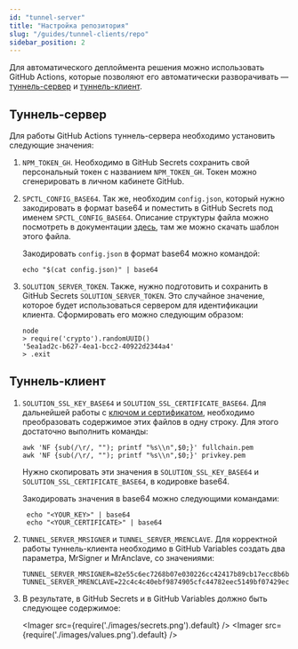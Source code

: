 ```yaml
---
id: "tunnel-server"
title: "Настройка репозитория"
slug: "/guides/tunnel-clients/repo"
sidebar_position: 2
---
```


Для автоматического деплоймента решения можно использовать GitHub Actions, которые позволяют его автоматически разворачивать — 
[туннель-сервер](https://github.com/Super-Protocol/solutions/blob/main/.github/workflows/minecraft-tunnel-server-deploy.yml) 
и [туннель-клиент](https://github.com/Super-Protocol/solutions/blob/main/.github/workflows/minecraft-tunnel-client-deploy.yml).  

## Туннель-сервер

Для работы GitHub Actions туннель-сервера необходимо установить следующие значения:

1. `NPM_TOKEN_GH`. Необходимо в GitHub Secrets сохранить свой персональный токен
   с названием `NPM_TOKEN_GH`. Токен можно сгенерировать в личном кабинете GitHub.

2. `SPCTL_CONFIG_BASE64`. Так же, необходим `config.json`, который нужно закодировать в формат base64 и поместить в 
   GitHub Secrets под именем `SPCTL_CONFIG_BASE64`. 
   Описание структуры файла можно посмотреть в документации [здесь](https://docs.superprotocol.com/testnet/cli/configuration/), там же можно скачать шаблон этого файла.

   Закодировать `config.json` в формат base64 можно командой:

    ```shell title="config.json"
    echo "$(cat config.json)" | base64
    ```

3. `SOLUTION_SERVER_TOKEN`. Также, нужно подготовить и сохранить в GitHub Secrets `SOLUTION_SERVER_TOKEN`. 
   Это случайное значение, которое будет использоваться сервером для идентификации клиента.
   Сформировать его можно следующим образом:

   ``` shell
   node
   > require('crypto').randomUUID()
   '5ea1ad2c-b627-4ea1-bcc2-40922d2344a4'
   > .exit
   ```

## Туннель-клиент

1. `SOLUTION_SSL_KEY_BASE64` и `SOLUTION_SSL_CERTIFICATE_BASE64`.
   Для дальнейшей работы с [ключом и сертификатом](https://docs.dev.superprotocol.com/developers/guides/tunnel-clients/prepare),
   необходимо преобразовать содержимое этих файлов в одну строку. Для этого достаточно выполнить команды:

   ```shell
   awk 'NF {sub(/\r/, ""); printf "%s\\n",$0;}' fullchain.pem
   awk 'NF {sub(/\r/, ""); printf "%s\\n",$0;}' privkey.pem
   ```

   Нужно скопировать эти значения в `SOLUTION_SSL_KEY_BASE64` и `SOLUTION_SSL_CERTIFICATE_BASE64`, в кодировке base64.

   Закодировать значения в base64 можно следующими командами:

   ```shell title="config.json"
    echo "<YOUR_KEY>" | base64
    echo "<YOUR_CERTIFICATE>" | base64
   ```
   
2. `TUNNEL_SERVER_MRSIGNER` и `TUNNEL_SERVER_MRENCLAVE`. Для корректной работы туннель-клиента необходимо в GitHub Variables 
   создать два параметра, MrSigner и MrAnclave, со значениями:

    ```tsconfig
    TUNNEL_SERVER_MRSIGNER=82e55c6ec7268b07e030226cc42417b89cb17ecc8b6b73bafb84fc44b0ed059c
    TUNNEL_SERVER_MRENCLAVE=22c4c4c40ebf9874905cfc44782eec5149bf07429ec0bd3e7fd018e9942d0513
    ```

3. В результате, в GitHub Secrets и в GitHub Variables должно быть следующее содержимое:

   <Imager src={require('./images/secrets.png').default} />
   <Imager src={require('./images/values.png').default} />
